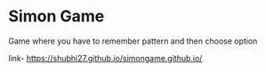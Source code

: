 # Simon Game
Game where you have to remember pattern and then choose option

link- https://shubhi27.github.io/simongame.github.io/
